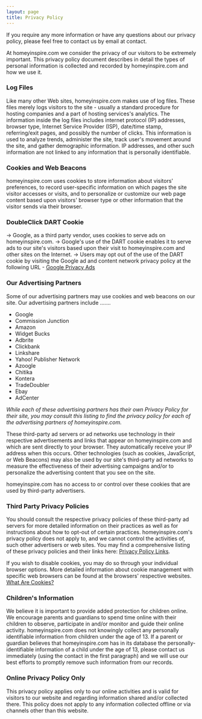 ```yaml
---
layout: page
title: Privacy Policy
---
```


If you require any more information or have any questions about our privacy policy, please feel free to contact us by email at contact.

At homeyinspire.com we consider the privacy of our visitors to be extremely important. This privacy policy document describes in detail the types of personal information is collected and recorded by homeyinspire.com and how we use it.

### Log Files

Like many other Web sites, homeyinspire.com makes use of log files. These files merely logs visitors to the site - usually a standard procedure for hosting companies and a part of hosting services's analytics. The information inside the log files includes internet protocol (IP) addresses, browser type, Internet Service Provider (ISP), date/time stamp, referring/exit pages, and possibly the number of clicks. This information is used to analyze trends, administer the site, track user's movement around the site, and gather demographic information. IP addresses, and other such information are not linked to any information that is personally identifiable.

### Cookies and Web Beacons

homeyinspire.com uses cookies to store information about visitors' preferences, to record user-specific information on which pages the site visitor accesses or visits, and to personalize or customize our web page content based upon visitors' browser type or other information that the visitor sends via their browser.

### DoubleClick DART Cookie

→ Google, as a third party vendor, uses cookies to serve ads on homeyinspire.com.
→ Google's use of the DART cookie enables it to serve ads to our site's visitors based upon their visit to homeyinspire.com and other sites on the Internet. 
→ Users may opt out of the use of the DART cookie by visiting the Google ad and content network privacy policy at the following URL - [Google Privacy Ads](//www.google.com/privacy_ads.html)

### Our Advertising Partners

Some of our advertising partners may use cookies and web beacons on our site. Our advertising partners include .......

- Google
- Commission Junction
- Amazon
- Widget Bucks
- Adbrite
- Clickbank
- Linkshare
- Yahoo! Publisher Network
- Azoogle
- Chitika
- Kontera
- TradeDoubler
- Ebay
- AdCenter

_While each of these advertising partners has their own Privacy Policy for their site, you may consult this listing to find the privacy policy for each of the advertising partners of homeyinspire.com._

These third-party ad servers or ad networks use technology in their respective advertisements and links that appear on homeyinspire.com and which are sent directly to your browser. They automatically receive your IP address when this occurs. Other technologies (such as cookies, JavaScript, or Web Beacons) may also be used by our site's third-party ad networks to measure the effectiveness of their advertising campaigns and/or to personalize the advertising content that you see on the site.

homeyinspire.com has no access to or control over these cookies that are used by third-party advertisers.

### Third Party Privacy Policies

You should consult the respective privacy policies of these third-party ad servers for more detailed information on their practices as well as for instructions about how to opt-out of certain practices. homeyinspire.com's privacy policy does not apply to, and we cannot control the activities of, such other advertisers or web sites. You may find a comprehensive listing of these privacy policies and their links here: [Privacy Policy Links](/policies).

If you wish to disable cookies, you may do so through your individual browser options. More detailed information about cookie management with specific web browsers can be found at the browsers' respective websites. [What Are Cookies?](/cookies)

### Children's Information

We believe it is important to provide added protection for children online. We encourage parents and guardians to spend time online with their children to observe, participate in and/or monitor and guide their online activity. homeyinspire.com does not knowingly collect any personally identifiable information from children under the age of 13. If a parent or guardian believes that homeyinspire.com has in its database the personally-identifiable information of a child under the age of 13, please contact us immediately (using the contact in the first paragraph) and we will use our best efforts to promptly remove such information from our records.

### Online Privacy Policy Only

This privacy policy applies only to our online activities and is valid for visitors to our website and regarding information shared and/or collected there. This policy does not apply to any information collected offline or via channels other than this website.